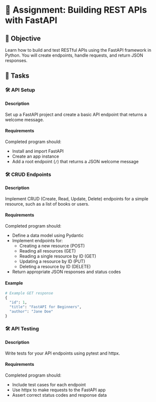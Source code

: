 # 📘 Assignment: Building REST APIs with FastAPI

## 🎯 Objective

Learn how to build and test RESTful APIs using the FastAPI framework in Python. You will create endpoints, handle requests, and return JSON responses.

## 📝 Tasks

### 🛠️ API Setup

#### Description
Set up a FastAPI project and create a basic API endpoint that returns a welcome message.

#### Requirements
Completed program should:
- Install and import FastAPI
- Create an app instance
- Add a root endpoint (`/`) that returns a JSON welcome message

### 🛠️ CRUD Endpoints

#### Description
Implement CRUD (Create, Read, Update, Delete) endpoints for a simple resource, such as a list of books or users.

#### Requirements
Completed program should:
- Define a data model using Pydantic
- Implement endpoints for:
  - Creating a new resource (POST)
  - Reading all resources (GET)
  - Reading a single resource by ID (GET)
  - Updating a resource by ID (PUT)
  - Deleting a resource by ID (DELETE)
- Return appropriate JSON responses and status codes

#### Example
```python
# Example GET response
{
  "id": 1,
  "title": "FastAPI for Beginners",
  "author": "Jane Doe"
}
```

### 🛠️ API Testing

#### Description
Write tests for your API endpoints using pytest and httpx.

#### Requirements
Completed program should:
- Include test cases for each endpoint
- Use httpx to make requests to the FastAPI app
- Assert correct status codes and response data
